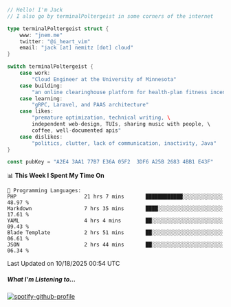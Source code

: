 ```go
// Hello! I'm Jack
// I also go by terminalPoltergeist in some corners of the internet

type terminalPoltergeist struct {
    www: "jnem.me"
    twitter: "@i_heart_vim"
    email: "jack [at] nemitz [dot] cloud"
}

switch terminalPoltergeist {
    case work:
        "Cloud Engineer at the University of Minnesota"
    case building:
        "an online clearinghouse platform for health-plan fitness incentive programs"
    case learning:
        "gRPC, Laravel, and PAAS architecture"
    case likes:
        "premature optimization, technical writing, \
        independent web-design, TUIs, sharing music with people, \
        coffee, well-documented apis"
    case dislikes:
        "politics, clutter, lack of communication, inactivity, Java"
}

const pubKey = "A2E4 3AA1 77B7 E36A 05F2  3DF6 A25B 2683 4BB1 E43F"
```

<!--START_SECTION:waka-->
📊 **This Week I Spent My Time On** 

```text
💬 Programming Languages: 
PHP                      21 hrs 7 mins       ████████████░░░░░░░░░░░░░   48.97 % 
Markdown                 7 hrs 35 mins       ████░░░░░░░░░░░░░░░░░░░░░   17.61 % 
YAML                     4 hrs 4 mins        ██░░░░░░░░░░░░░░░░░░░░░░░   09.43 % 
Blade Template           2 hrs 51 mins       ██░░░░░░░░░░░░░░░░░░░░░░░   06.61 % 
JSON                     2 hrs 44 mins       ██░░░░░░░░░░░░░░░░░░░░░░░   06.34 % 
```


 Last Updated on 10/18/2025 00:54 UTC
<!--END_SECTION:waka-->

##### What I'm Listening to...

[![spotify-github-profile](https://jnem.me/listening-item?maxAge=2592000)](https://jnem.me/listening)
